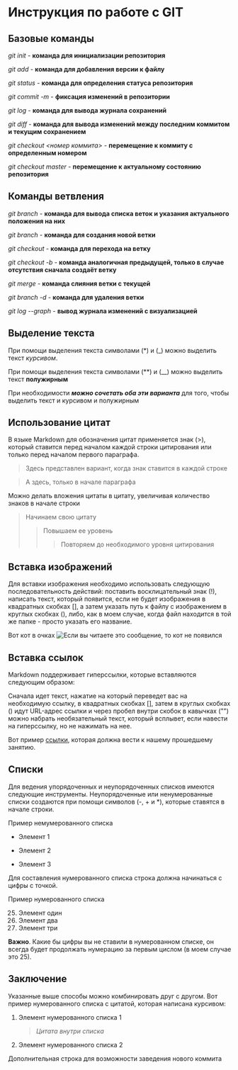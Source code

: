 # Инструкция по работе с GIT

## Базовые команды

*git init* - **команда для инициализации репозитория**

*git add* - **команда для добавления версии к файлу**

*git status* - **команда для определения статуса репозитория**

*git commit -m <message>* - **фиксация изменений в репозитории**

*git log* - **команда для вывода журнала сохранений**

*git diff* - **команда для вывода изменений между последним коммитом и текущим сохранением**

*git checkout <номер коммита>* - **перемещение к коммиту с определенным номером**

*git checkout master* - **перемещение к актуальному состоянию репозитория**

## Команды ветвления

*git branch* - **команда для вывода списка веток и указания актуального положения на них**

*git branch <branchName>* - **команда для создания новой ветки <branchName>**

*git checkout <branchName>* - **команда для перехода на ветку <branchName>**

*git checkout -b <branchName>* - **команда аналогичная предыдущей, только в случае отсутствия сначала создаёт ветку**

*git merge <branchName>* - **команда слияния ветки <branchName> с текущей**

*git branch -d <branchName>* - **команда для удаления ветки <branchName>**

*git log --graph* - **вывод журнала изменений с визуализацией**

## Выделение текста

При помощи выделения текста символами (*) и (_) можно выделить текст *курсивом*.

При помощи выделения текста символами (**) и (__) можно выделить текст **полужирным**

При необходимости **_можно сочетать оба эти варианта_** для того, чтобы выделить текст и курсивом и полужирным

## Использование цитат

В языке Markdown для обозначения цитат применяется знак (>), который ставится перед началом каждой строки цитирования или только перед началом первого параграфа.

>Здесь представлен вариант,
>когда знак ставится в каждой строке

>А здесь, только
в начале параграфа

Можно делать вложения цитаты в цитату, увеличивая количество знаков в начале строки

>Начинаем свою цитату
>>Повышаем ее уровень
>>>Повторяем до необходимого уровня цитирования

## Вставка изображений

Для вставки изображения необходимо использовать следующую последовательность действий: поставить восклицательный знак (!), написать текст, который появится, если не будет изображения в квадратных скобках [], а затем указать путь к файлу с изображением в круглых скобках (), либо, как в моем случае, когда файл находится в той же папке - просто указать его название.

Вот кот в очках ![Если вы читаете это сообщение, то кот не появился](cat.jpg)

## Вставка ссылок

Markdown поддерживает гиперссылки, которые вставляются следующим образом:

Сначала идет текст, нажатие на который переведет вас на необходимую ссылку, в квадратных скобках [], затем в круглых скобках () идут URL-адрес ссылки и через пробел внутри скобок в кавычках ("") можно набрать необязательный текст, который всплывет, если навести на гиперссылку, но не нажимать на нее.

Вот пример [ссылки](https://gb.ru/lessons/280749 "Здесь должна быть запись нашего семинара"), которая должна вести к нашему прошедшему занятию.

## Списки

Для ведения упорядоченных и неупорядоченных списков имеются следующие инструменты. Неупорядоченные или ненумерованные списки создаются при помощи символов (-, + и *), которые ставятся в начале строки.

Пример немумерованного списка

- Элемент 1
+ Элемент 2
* Элемент 3

Для составления нумерованного списка строка должна начинаться с цифры с точкой.

Пример нумерованного списка

25. Элемент один
34. Элемент два
47. Элемент три

**Важно**. Какие бы цифры вы не ставили в нумерованном списке, он всегда будет продолжать нумерацию за первым цислом (в моем случае это 25).

## Заключение

Указанные выше способы можно комбинировать друг с другом. Вот пример нумерованного списка с цитатой, которая написана курсивом:

1. Элемент нумерованного списка 1
    > *Цитата внутри списка*
3. Элемент нумерованного списка 2

Дополнительная строка для возможности заведения нового коммита